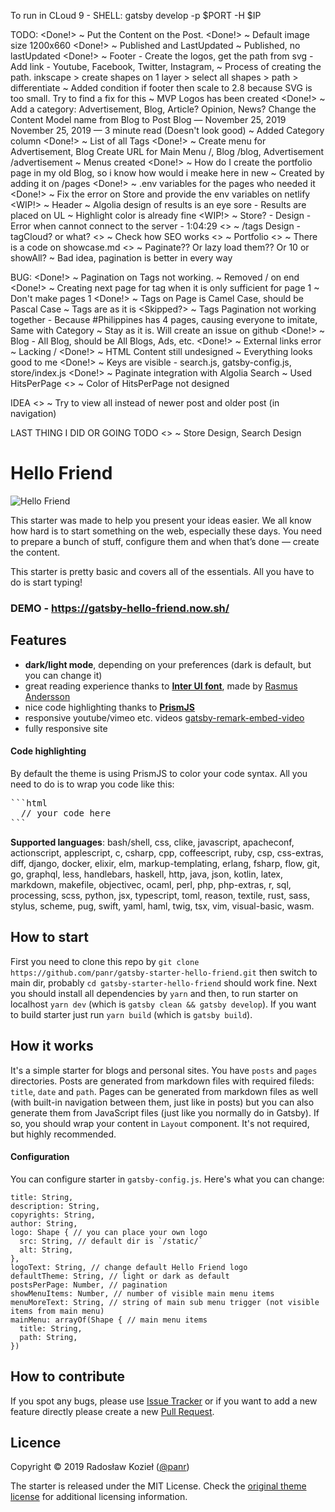 To run in CLoud 9 - SHELL: gatsby develop -p $PORT -H $IP

TODO:
  <Done!> ~ Put the Content on the Post.
  <Done!> ~ Default image size 1200x660
  <Done!> ~ Published and LastUpdated ~ Published, no lastUpdated
  <Done!> ~ Footer
              - Create the logos, get the path from svg
              - Add link
              - Youtube, Facebook, Twitter, Instagram, 
              ~ Process of creating the path. inkscape > create shapes on 1 layer > select all shapes > path > differentiate
              ~ Added condition if footer then scale to 2.8 because SVG is too small. Try to find a fix for this
              ~ MVP Logos has been created
  <Done!> ~ Add a category: Advertisement, Blog, Article? Opinion, News?
              Change the Content Model name from Blog to Post
              Blog — November 25, 2019
              November 25, 2019 — 3 minute read (Doesn't look good)
              ~ Added Category column
  <Done!> ~ List of all Tags
  <Done!> ~ Create menu for Advertisement, Blog
              Create URL for Main Menu /, Blog /blog, Advertisement /advertisement
              ~ Menus created
  <Done!> ~ How do I create the portfolio page in my old Blog, so i know how would i meake here in new
              ~ Created by adding it on /pages
  <Done!> ~ .env variables for the pages who needed it
  <Done!> ~ Fix the error on Store and provide the env variables on netlify
  <WIP!> ~ Header
  <WIP> ~ Algolia design of results is an eye sore
              - Results are placed on UL
              ~ Highlight color is already fine
  <WIP!> ~ Store?
              - Design
              - Error when cannot connect to the server
              - 1:04:29
  <> ~ /tags Design
              - tagCloud? or what?
  <> ~ Check how SEO works
  <> ~ Portfolio
  <> ~ There is a code on showcase.md
  <> ~ Paginate?? Or lazy load them?? Or 10 or showAll?
              ~ Bad idea, pagination is better in every way
  

BUG:
  <Done!> ~ Pagination on Tags not working. ~ Removed / on end
  <Done!> ~ Creating next page for tag when it is only sufficient for page 1 ~ Don't make pages 1
  <Done!> ~ Tags on Page is Camel Case, should be Pascal Case ~ Tags are as it is
  <Skipped?> ~ Tags Pagination not working together - Because #Philippines has 4 pages, causing everyone to imitate, Same with Category
              ~ Stay as it is. Will create an issue on github
  <Done!> ~ Blog - All Blog, should be All Blogs, Ads, etc.
  <Done!> ~ External links error
            ~ Lacking /
  <Done!> ~ HTML Content still undesigned
            ~ Everything looks good to me
  <Done!> ~ Keys are visible - search.js, gatsby-config.js, store/index.js
  <Done!> ~ Paginate integration with Algolia Search
              ~ Used HitsPerPage
  <> ~ Color of HitsPerPage not designed

IDEA
  <> ~ Try to view all instead of newer post and older post (in navigation)

LAST THING I DID OR GOING TODO
  <> ~ Store Design, Search Design

 # Hello Friend

![Hello Friend](https://github.com/panr/hugo-theme-hello-friend/blob/master/images/screenshot.png?raw=true)

This starter was made to help you present your ideas easier. We all know how hard is to start something on the web, especially these days. You need to prepare a bunch of stuff, configure them and when that’s done — create the content.

This starter is pretty basic and covers all of the essentials. All you have to do is start typing!

### DEMO - https://gatsby-hello-friend.now.sh/

## Features

- **dark/light mode**, depending on your preferences (dark is default, but you can change it)
- great reading experience thanks to [**Inter UI font**](https://rsms.me/inter/), made by [Rasmus Andersson](https://rsms.me/about/)
- nice code highlighting thanks to [**PrismJS**](https://prismjs.com)
- responsive youtube/vimeo etc. videos [gatsby-remark-embed-video](https://github.com/borgfriend/gatsby-remark-embed-video)
- fully responsive site

#### Code highlighting

By default the theme is using PrismJS to color your code syntax. All you need to do is to wrap you code like this:

<pre>
```html
  // your code here
```
</pre>

**Supported languages**: bash/shell, css, clike, javascript, apacheconf, actionscript, applescript, c, csharp, cpp, coffeescript, ruby, csp, css-extras, diff, django, docker, elixir, elm, markup-templating, erlang, fsharp, flow, git, go, graphql, less, handlebars, haskell, http, java, json, kotlin, latex, markdown, makefile, objectivec, ocaml, perl, php, php-extras, r, sql, processing, scss, python, jsx, typescript, toml, reason, textile, rust, sass, stylus, scheme, pug, swift, yaml, haml, twig, tsx, vim, visual-basic, wasm.

## How to start

First you need to clone this repo by `git clone https://github.com/panr/gatsby-starter-hello-friend.git` then switch to main dir, probably `cd gatsby-starter-hello-friend` should work fine. Next you should install all dependencies by `yarn` and then, to run starter on localhost `yarn dev` (which is `gatsby clean && gatsby develop`). If you want to build starter just run `yarn build` (which is `gatsby build`).

## How it works

It's a simple starter for blogs and personal sites. You have `posts` and `pages` directories. Posts are generated from markdown files with required fileds: `title`, `date` and `path`. Pages can be generated from markdown files as well (with built-in navigation between them, just like in posts) but you can also generate them from JavaScript files (just like you normally do in Gatsby). If so, you should wrap your content in `Layout` component. It's not required, but highly recommended.

#### Configuration

You can configure starter in `gatsby-config.js`. Here's what you can change:

```
title: String,
description: String,
copyrights: String,
author: String,
logo: Shape { // you can place your own logo
  src: String, // default dir is `/static/`
  alt: String,
},
logoText: String, // change default Hello Friend logo
defaultTheme: String, // light or dark as default
postsPerPage: Number, // pagination
showMenuItems: Number, // number of visible main menu items
menuMoreText: String, // string of main sub menu trigger (not visible items from main menu)
mainMenu: arrayOf(Shape { // main menu items
  title: String,
  path: String,
})
```

## How to contribute

If you spot any bugs, please use [Issue Tracker](https://github.com/panr/gatsby-starter-hello-friend/issues) or if you want to add a new feature directly please create a new [Pull Request](https://github.com/panr/gatsby-starter-hello-friend/pulls).

## Licence

Copyright © 2019 Radosław Kozieł ([@panr](https://radoslawkoziel.pl))

The starter is released under the MIT License. Check the [original theme license](https://github.com/panr/gatsby-starter-hello-friend.git/blob/master/LICENSE.md) for additional licensing information.
